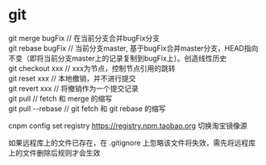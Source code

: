 # git

git merge bugFix    // 在当前分支合并bugFix分支  
git rebase bugFix   // 当前分支master, 基于bugFix合并master分支，HEAD指向不变（即将当前分支master上的记录复制到bugFix上）。创造线性历史  
git checkout xxx    // xxx为节点，控制节点引用的跳转  
git reset xxx       // 本地撤销，并不进行提交  
git revert xxx      // 将撤销作为一个提交记录  
git pull            // fetch 和 merge 的缩写  
git pull --rebase   // git fetch 和 git rebase 的缩写  

cnpm config set registry https://registry.npm.taobao.org 切换淘宝镜像源

如果远程库上的文件已存在，在 .gitignore 上忽略该文件将失效，需先将远程库上的文件删除后规则才会生效
